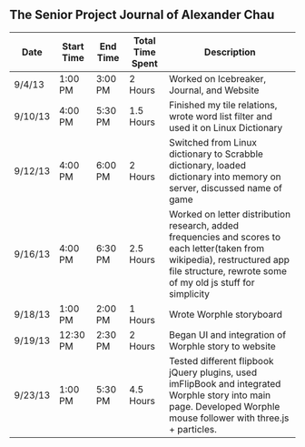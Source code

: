 <h2>The Senior Project Journal of Alexander Chau</h2>
<table>
	<thead>
		<tr>
			<th>Date</th>
			<th>Start Time</th>
			<th>End Time</th>
			<th>Total Time Spent</th>
			<th>Description</th>
		</tr>
	</thead>
	<tbody>
		<tr>
			<td>9/4/13</td>
			<td>1:00 PM</td>
			<td>3:00 PM</td>
			<td>2 Hours</td>
			<td>Worked on Icebreaker, Journal, and Website</td>
		</tr>
		<tr>
			<td>9/10/13</td>
			<td>4:00 PM</td>
			<td>5:30 PM</td>
			<td>1.5 Hours</td>
			<td>Finished my tile relations, wrote word list filter and used it on Linux Dictionary</td>
		</tr>
		<tr>
			<td>9/12/13</td>
			<td>4:00 PM</td>
			<td>6:00 PM</td>
			<td>2 Hours</td>
			<td>Switched from Linux dictionary to Scrabble dictionary, loaded dictionary into memory on server, discussed name of game</td>
		</tr>
		<tr>
			<td>9/16/13</td>
			<td>4:00 PM</td>
			<td>6:30 PM</td>
			<td>2.5 Hours</td>
			<td>Worked on letter distribution research, added frequencies and scores to each letter(taken from wikipedia), restructured app file structure, rewrote some of my old js stuff for simplicity</td>
		</tr>
		<tr>
			<td>9/18/13</td>
			<td>1:00 PM</td>
			<td>2:00 PM</td>
			<td>1 Hours</td>
			<td>Wrote Worphle storyboard</td>
		</tr>
		<tr>
			<td>9/19/13</td>
			<td>12:30 PM</td>
			<td>2:30 PM</td>
			<td>2 Hours</td>
			<td>Began UI and integration of Worphle story to website</td>
		</tr>
		<tr>
			<td>9/23/13</td>
			<td>1:00 PM</td>
			<td>5:30 PM</td>
			<td>4.5 Hours</td>
			<td>Tested different flipbook jQuery plugins, used imFlipBook and integrated Worphle story into main page. Developed Worphle mouse follower with three.js + particles.</td>
		</tr>
	</tbody>
</table>

